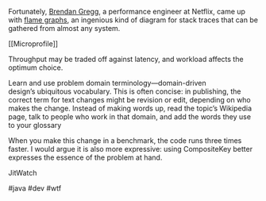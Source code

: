 Fortunately, [Brendan Gregg](https://oreil.ly/dhd5O), a performance engineer at Netflix, came up with [flame graphs](https://oreil.ly/2kCDd), an ingenious kind of diagram for stack traces that can be gathered from almost any system.

[[Microprofile]]
  
Throughput may be traded off against latency, and workload affects the optimum choice.

Learn and use problem domain terminology—domain-driven design’s ubiquitous vocabulary. This is often concise: in publishing, the correct term for text changes might be revision or edit, depending on who makes the change. Instead of making words up, read the topic’s Wikipedia page, talk to people who work in that domain, and add the words they use to your glossary

When you make this change in a benchmark, the code runs three times faster. I would argue it is also more expressive: using CompositeKey better expresses the essence of the problem at hand.

JitWatch

#java #dev #wtf